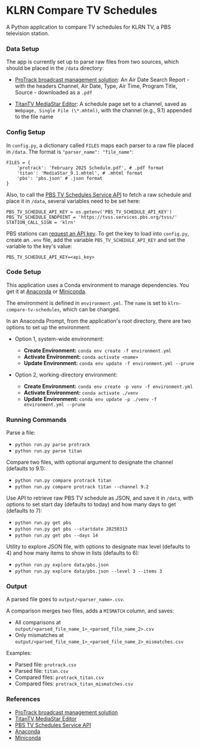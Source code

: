 # KLRN Compare TV Schedules

A Python application to compare TV schedules for KLRN TV, a PBS television station.

### Data Setup

The app is currently set up to parse raw files from two sources, which should be placed in the `/data` directory:

- [ProTrack broadcast management solution](https://myersinfosys.com/protrack-tv/): An Air Date Search Report - with the headers Channel, Air Date, Type, Air Time, Program Title, Source - downloaded as a `.pdf`

- [TitanTV MediaStar Editor](https://www.titantvinc.com/broadcast-software/mediastar-suite/mediastar-editor/): A schedule page set to a channel, saved as `Webpage, Single File (\*.mhtml)`, with the channel (e.g., 9.1) appended to the file name

### Config Setup

In `config.py`, a dictionary called `FILES` maps each parser to a raw file placed in `/data`. The format is `"parser_name": "file_name"`:

```
FILES = {
    'protrack': 'February 2025 Schedule.pdf', # .pdf format
    'titan': 'MediaStar_9.1.mhtml', # .mhtml format
    'pbs': 'pbs.json' # .json format
}
```

Also, to call the [PBS TV Schedules Service API](<https://docs.pbs.org/space/tvsapi/3964930/TV+Schedules+Service+(TVSS)+API>) to fetch a raw schedule and place it in `/data`, several variables need to be set here:

```
PBS_TV_SCHEDULE_API_KEY = os.getenv('PBS_TV_SCHEDULE_API_KEY')
PBS_TV_SCHEDULE_ENDPOINT = 'https://tvss.services.pbs.org/tvss/'
STATION_CALL_SIGN = 'klrn'
```

PBS stations can [request an API key](https://digitalsupport.pbs.org/support/tickets/new). To get the key to load into `config.py`, create an `.env` file, add the variable `PBS_TV_SCHEDULE_API_KEY` and set the variable to the key's value:

```
PBS_TV_SCHEDULE_API_KEY=<api_key>
```

### Code Setup

This application uses a Conda environment to manage dependencies. You get it at [Anaconda](https://www.anaconda.com/download/) or [Miniconda](https://docs.anaconda.com/miniconda/).

The environment is defined in `environment.yml`. The `name` is set to `klrn-compare-tv-schedules`, which can be changed.

In an Anaconda Prompt, from the application's root directory, there are two options to set up the environment:

- Option 1, system-wide environment:

  - **Create Environment:** `conda env create -f environment.yml`
  - **Activate Environment:** `conda activate <name>`
  - **Update Environment:** `conda env update -f environment.yml --prune`

- Option 2, working-directory environment:

  - **Create Environment:** `conda env create -p venv -f environment.yml`
  - **Activate Environment:** `conda activate ./venv`
  - **Update Environment:** `conda env update -p ./venv -f environment.yml --prune`

### Running Commands

Parse a file:

- `python run.py parse protrack`
- `python run.py parse titan`

Compare two files, with optional argument to designate the channel (defaults to 9.1):

- `python run.py compare protrack titan`
- `python run.py compare protrack titan --channel 9.2`

Use API to retrieve raw PBS TV schedule as JSON, and save it in `/data`, with options to set start day (defaults to today) and how many days to get (defaults to 7):

- `python run.py get pbs`
- `python run.py get pbs --startdate 20250313`
- `python run.py get pbs --days 14`

Utility to explore JSON file, with options to designate max level (defaults to 4) and how many items to show in lists (defaults to 6):

- `python run.py explore data/pbs.json`
- `python run.py explore data/pbs.json --level 3 --items 3`

### Output

A parsed file goes to `output/<parser_name>.csv`.

A comparison merges two files, adds a `MISMATCH` column, and saves:

- All comparisons at `output/<parsed_file_name_1>_<parsed_file_name_2>.csv`
- Only mismatches at `output/<parsed_file_name_1>_<parsed_file_name_2>_mismatches.csv`

Examples:

- Parsed file: `protrack.csv`
- Parsed file: `titan.csv`
- Compared files: `protrack_titan.csv`
- Compared files: `protrack_titan_mismatches.csv`

### References

- [ProTrack broadcast management solution](https://myersinfosys.com/protrack-tv/)
- [TitanTV MediaStar Editor](https://www.titantvinc.com/broadcast-software/mediastar-suite/mediastar-editor/)
- [PBS TV Schedules Service API](<https://docs.pbs.org/space/tvsapi/3964930/TV+Schedules+Service+(TVSS)+API>)
- [Anaconda](https://www.anaconda.com/download/)
- [Miniconda](https://docs.anaconda.com/miniconda/)
